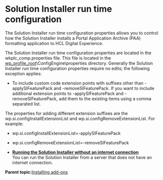 # Solution Installer run time configuration

The Solution Installer run time configuration properties allows you to control how the Solution Installer installs a Portal Application Archive \(PAA\) formatting application to HCL Digital Experience.

The Solution Installer run time configuration properties are located in the wkplc\_comp.properties file. This file is located in the [wp\_profile\_root](../reference/wpsdirstr.md#wp_profile_root)\\ConfigEngine\\properties directory. Generally the Solution Installer run time configuration properties require no edits; the following exception applies:

-   To include custom code extension points with suffixes other than -applySIFeaturePack and -removeSIFeaturePack. If you want to include additional extension points to -applySIFeaturePack and -removeSIFeaturePack, add them to the existing items using a comma separated list.

The properties for adding different extension suffixes are the wp.si.configInstallExtensionList and wp.si.configRemoveExtensionList. For example:

-   wp.si.configInstallExtensionList=-applySIFeaturePack
-   wp.si.configRemoveExtensionList=-removeSIFeaturePack

-   **[Running the Solution Installer without an internet connection](../config/run_si_noconnect.md)**  
You can run the Solution Installer from a server that does not have an internet connection.

**Parent topic:**[Installing add-ons](../config/int_sol_installer.md)

